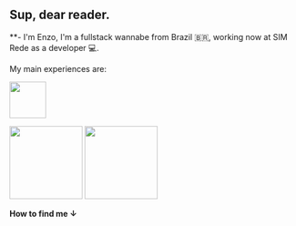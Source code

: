 ## Sup, dear reader. 
**- I'm Enzo, I'm a fullstack wannabe from Brazil 🇧🇷, working now at SIM Rede as a developer 💻.


My main experiences are:

   <img style="width: 64px; height: 64px;" src="https://cdn.jsdelivr.net/gh/devicons/devicon/icons/nodejs/nodejs-original-wordmark.svg" />
   
<img style="width: 128px; height: 128px;" src="https://cdn.jsdelivr.net/gh/devicons/devicon/icons/typescript/typescript-original.svg" /> <img style="width: 128px; height: 128px;" src="https://cdn.jsdelivr.net/gh/devicons/devicon/icons/angularjs/angularjs-plain-wordmark.svg" />
          
          


**How to find me ↓**

